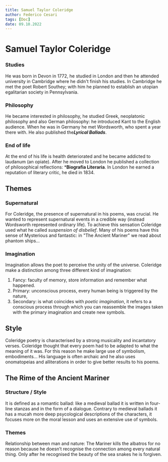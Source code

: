 ```yaml
---
title: Samuel Taylor Coleridge
author: Federico Cesari
tags: [Doc]
date: 09.10.2022
---
```

# Samuel Taylor Coleridge
### Studies
He was born in Devon in 1772, he studied in London and then he attended university in Cambridge where he didn't finish his studies. In Cambridge he met the poet Robert Southey; with him he planned to establish an utopian egalitarian society in Pennsylvania.
### Philosophy
He became interested in philosophy, he studied Greek, neoplatonic philosophy and also German philosophy: he introduced Kant to the English audience. 
When he was in Germany he met Wordsworth, who spent a year there with. He also published  the***Lyrical Ballads***.

### End of life
At the end of his life is health deteriorated and he became addicted to laudanum (an opiate). After he moved to London he published a collection of philosophical reflections: ***Biografia Literaria**. In London he earned a reputation of literary critic, he died in 1834.

## Themes
### Supernatural
For Coleridge, the presence of supernatural in his poems, was crucial. He wanted to represent supernatural events in a credible way (instead Wordsworth represented ordinary life). To achieve this sensation Coleridge used what he called *suspension of disbelief*. Many of his poems have this sense of Mysterious and fantastic: in "The Ancient Mariner" we read about phantom ships...
### Imagination
Imagination allows the poet to perceive the unity of the universe. Coleridge make a distinction among three different kind of imagination:
1. Fancy: faculty of memory, store information and remember what happened.
2. Primary: unconscious process, every human being is triggered by the nature,
3. Secondary: is what coincides with *poetic imagination*, it refers to a conscious process through which you can reassemble the images taken with the primary imagination and create new symbols.

## Style
Coleridge poetry is characterised by a strong musicality and incantatory verses. Coleridge thought that every poem had to be adapted to what the meaning of it was. For this reason he make large use of symbolism, embodiments… His language is often archaic and he also uses onomatopeias and alliterations in order to give better results to his poems.


## The Rime of the Ancient Mariner
### Structure / Style
It is defined as a romantic ballad: like a medieval ballad it is written in four-line stanzas and in the form of a dialogue. Contrary to medieval ballads it has a mucah more deep psycological descriptions of the characters, it focuses more on the moral lesson and uses an extensive use of symbols.

### Themes
Relationship between man and nature: The Mariner kills the albatros for no reason because he doesn’t recognise the connection among every natural thing. Only after he recognised the beauty of the sea snakes he is forgiven.